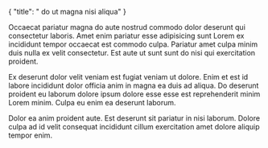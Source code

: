 {
  "title": " do ut magna nisi aliqua"
}

Occaecat pariatur magna do aute nostrud commodo dolor deserunt qui consectetur laboris. Amet enim pariatur esse adipisicing sunt Lorem ex incididunt tempor occaecat est commodo culpa. Pariatur amet culpa minim duis nulla ex velit consectetur. Est aute ut sunt sunt do nisi qui exercitation proident.

Ex deserunt dolor velit veniam est fugiat veniam ut dolore. Enim et est id labore incididunt dolor officia anim in magna ea duis ad aliqua. Do deserunt proident eu laborum dolore ipsum dolore esse esse est reprehenderit minim Lorem minim. Culpa eu enim ea deserunt laborum.

Dolor ea anim proident aute. Est deserunt sit pariatur in nisi laborum. Dolore culpa ad id velit consequat incididunt cillum exercitation amet dolore aliquip tempor enim.